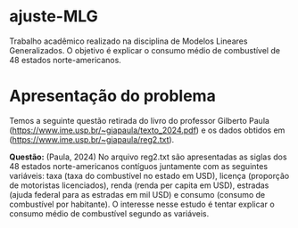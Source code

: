 # ajuste-MLG
Trabalho acadêmico realizado na disciplina de Modelos Lineares Generalizados. O objetivo é explicar o consumo médio de combustível de 48 estados norte-americanos.

# Apresentação do problema

Temos a seguinte questão retirada do livro do professor Gilberto Paula (https://www.ime.usp.br/~giapaula/texto_2024.pdf) e os dados obtidos em (https://www.ime.usp.br/~giapaula/reg2.txt).

**Questão:** (Paula, 2024) No arquivo reg2.txt são apresentadas as siglas dos 48 estados norte-americanos contíguos juntamente com as seguintes variáveis: taxa (taxa do combustível no estado em USD), licença (proporção de motoristas licenciados), renda (renda per capita em USD), estradas (ajuda federal para as estradas em mil USD) e consumo (consumo de combustível por habitante). O interesse nesse estudo é tentar explicar o consumo médio de combustível segundo as variáveis.
